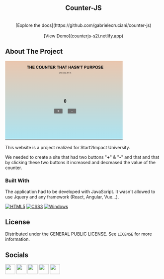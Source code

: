 

<br />
<div align="center">
  <h2 align="center">Counter-JS</h2>

  <p align="center">
    <br/>
    [Explore the docs](https://github.com/gabrielecruciani/counter-js)
    <br/>
    <br/>
    [View Demo](counterjs-s2i.netlify.app)
</div>



<!-- ABOUT THE PROJECT -->
## About The Project

<img src="images/Screenshot.png" style="max-width: 75%;" alt="counterJs"/>

This website is a project realized for Start2Impact University.

We needed to create a site that had two buttons "<strong>+</strong>" & "<strong>-</strong>" and that and that by clicking these two buttons it increased and decreased the value of the counter.



### Built With

The application had to be developed with JavaScript. It wasn't allowed to use Jquery and any framework (React, Angular, Vue...).
<br/>

<p align="left">
<a href="https://developer.mozilla.org/en-US/docs/Glossary/HTML5" target="_blank" rel="noreferrer"><img src="https://raw.githubusercontent.com/danielcranney/readme-generator/main/public/icons/skills/html5-colored.svg" width="36" height="36" alt="HTML5"/></a>
<a href="https://www.w3.org/TR/CSS" target="_blank" rel="noreferrer"><img src="https://raw.githubusercontent.com/danielcranney/readme-generator/main/public/icons/skills/css3-colored.svg" width="36" height="36" alt="CSS3"/></a>
<a href="https://javascript.info/" target="_blank" rel="noreferrer"><img src="https://cdn.worldvectorlogo.com/logos/javascript-1.svg" width="36" height="36" alt="Windows"/></a>
</p>




<!-- LICENSE -->
## License

Distributed under the GENERAL PUBLIC LICENSE. See `LICENSE` for more information.
<br/>





<!-- CONTACT -->
## Socials

<p align="left">
<a href="https://discord.com/users/BoiZze" target="_blank" rel="noreferrer"><img src="https://raw.githubusercontent.com/danielcranney/readme-generator/main/public/icons/socials/discord.svg" width="32" height="32"/></a>
<a href="https://www.github.com/BoiZze" target="_blank" rel="noreferrer"><img src="https://raw.githubusercontent.com/danielcranney/readme-generator/main/public/icons/socials/github-dark.svg" width="32" height="32"/></a>
<a href="http://www.instagram.com/_gabriele.it_" target="_blank" rel="noreferrer"><img src="https://raw.githubusercontent.com/danielcranney/readme-generator/main/public/icons/socials/instagram.svg" width="32" height="32"/></a>
<a href="https://www.linkedin.com/in/gabriele-cruciani" target="_blank" rel="noreferrer"><img src="https://raw.githubusercontent.com/danielcranney/readme-generator/main/public/icons/socials/linkedin.svg" width="32" height="32"/></a>
<a href="https://www.x.com/berna_engineer" target="_blank" rel="noreferrer"><img src="https://raw.githubusercontent.com/danielcranney/readme-generator/main/public/icons/socials/twitter-dark.svg" width="32" height="32"/></a>
</p>

